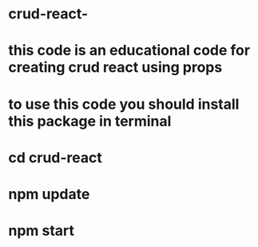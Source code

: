 # crud-react-
# this code is an educational code for creating crud react using props 
# to use this code you should install this package in terminal 
# cd crud-react 
# npm update 
# npm start 
